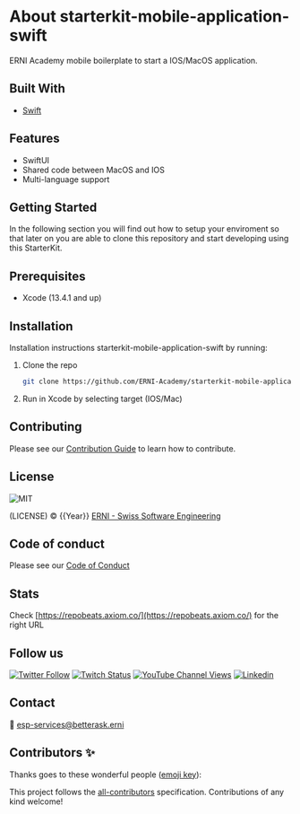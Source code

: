 # About starterkit-mobile-application-swift

ERNI Academy mobile boilerplate to start a IOS/MacOS application.

<!-- ALL-CONTRIBUTORS-BADGE:START - Do not remove or modify this section -->
<!-- ALL-CONTRIBUTORS-BADGE:END -->

## Built With

- [Swift](https://developer.apple.com/swift/)

## Features

- SwiftUI
- Shared code between MacOS and IOS
- Multi-language support

## Getting Started

In the following section you will find out how to setup your enviroment so that later on you are able to clone this repository and start developing using this StarterKit.

## Prerequisites

- Xcode (13.4.1 and up)

## Installation

Installation instructions starterkit-mobile-application-swift by running:

1. Clone the repo

   ```sh
   git clone https://github.com/ERNI-Academy/starterkit-mobile-application-swift.git
   ```

2. Run in Xcode by selecting target (IOS/Mac)

## Contributing

Please see our [Contribution Guide](CONTRIBUTING.md) to learn how to contribute.

## License

![MIT](https://img.shields.io/badge/License-MIT-blue.svg)

(LICENSE) © {{Year}} [ERNI - Swiss Software Engineering](https://www.betterask.erni)

## Code of conduct

Please see our [Code of Conduct](CODE_OF_CONDUCT.md)

## Stats

Check [https://repobeats.axiom.co/](https://repobeats.axiom.co/) for the right URL

## Follow us

[![Twitter Follow](https://img.shields.io/twitter/follow/ERNI?style=social)](https://www.twitter.com/ERNI)
[![Twitch Status](https://img.shields.io/twitch/status/erni_academy?label=Twitch%20Erni%20Academy&style=social)](https://www.twitch.tv/erni_academy)
[![YouTube Channel Views](https://img.shields.io/youtube/channel/views/UCkdDcxjml85-Ydn7Dc577WQ?label=Youtube%20Erni%20Academy&style=social)](https://www.youtube.com/channel/UCkdDcxjml85-Ydn7Dc577WQ)
[![Linkedin](https://img.shields.io/badge/linkedin-31k-green?style=social&logo=Linkedin)](https://www.linkedin.com/company/erni)

## Contact

📧 [esp-services@betterask.erni](mailto:esp-services@betterask.erni)

## Contributors ✨

Thanks goes to these wonderful people ([emoji key](https://allcontributors.org/docs/en/emoji-key)):

<!-- ALL-CONTRIBUTORS-LIST:START - Do not remove or modify this section -->
<!-- ALL-CONTRIBUTORS-LIST:END -->
This project follows the [all-contributors](https://github.com/all-contributors/all-contributors) specification. Contributions of any kind welcome!
